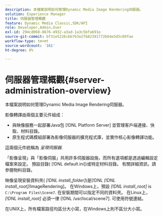 ```yaml
---
description: 本檔案說明如何管理Dynamic Media Image Rendering伺服器。
solution: Experience Manager
title: 伺服器管理概觀
feature: Dynamic Media Classic,SDK/API
role: Developer,Admin,User
exl-id: 294cd068-8676-4932-a3ad-1a3c5bfa691e
source-git-commit: bf31e5226cbb763e2fb82391772b64e5d5c89fae
workflow-type: tm+mt
source-wordcount: '161'
ht-degree: 0%

---
```


# 伺服器管理概觀{#server-administration-overview}

本檔案說明如何管理Dynamic Media Image Rendering伺服器。

影像轉譯由兩個主要元件組成：

* 與映像服務一起部署Java包 [!DNL Platform Server] 並管理客戶端連接、快取、材料目錄。
* 原生程式碼模組部署為影像伺服器的擴充程式庫，並實作核心影像轉譯功能。

這兩個元件統稱為 *呈現伺服器*.

「影像呈現」與「影像伺服」共用許多伺服器設施，而所有選項都是透過編輯設定檔案來設定。 預設目錄( [!DNL default.ini])或特定材料目錄。 有關詳細資訊，請參閱物料目錄。

映像呈現安裝資料夾( *[!DNL install_folder]*)是[!DNL *[!DNL install_root]*/ImageRendering]。 在Windows上，預設 *[!DNL install_root]* is `C:\Program Files\Scene7`. 在安裝期間可以指定不同的資料夾。 在Linux上， *[!DNL install_root]* 必須一律 [!DNL /usr/local/scene7]. 可使用符號連結。

在UNIX上，所有檔案路徑均區分大小寫，在Windows上則不區分大小寫。
